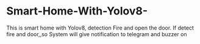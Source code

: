 # Smart-Home-With-Yolov8-
This is smart home with Yolov8, detection Fire and open the door. If detect fire and door,,so System will give notification to telegram and buzzer on 
